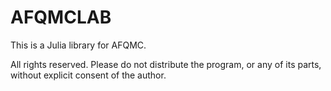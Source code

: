 # AFQMCLAB

This is a Julia library for AFQMC.

All rights reserved. Please do not distribute the program, or any of its parts, without explicit consent of the author.
